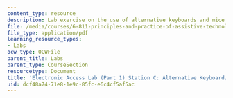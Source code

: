 ```yaml
---
content_type: resource
description: Lab exercise on the use of alternative keyboards and mice.
file: /media/courses/6-811-principles-and-practice-of-assistive-technology-fall-2014/dcf48a7471e81e9c85fce6c4cf5af5ac_MIT6_811F14_KeyboardMice.pdf
file_type: application/pdf
learning_resource_types:
- Labs
ocw_type: OCWFile
parent_title: Labs
parent_type: CourseSection
resourcetype: Document
title: 'Electronic Access Lab (Part 1) Station C: Alternative Keyboard/Mice'
uid: dcf48a74-71e8-1e9c-85fc-e6c4cf5af5ac
---
```

